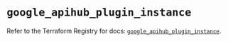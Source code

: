 # `google_apihub_plugin_instance`

Refer to the Terraform Registry for docs: [`google_apihub_plugin_instance`](https://registry.terraform.io/providers/hashicorp/google-beta/6.49.1/docs/resources/google_apihub_plugin_instance).
